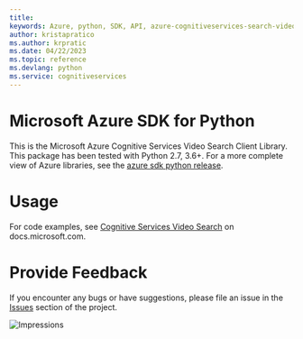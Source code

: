 ```yaml
---
title: 
keywords: Azure, python, SDK, API, azure-cognitiveservices-search-videosearch, cognitiveservices
author: kristapratico
ms.author: krpratic
ms.date: 04/22/2023
ms.topic: reference
ms.devlang: python
ms.service: cognitiveservices
---
```

# Microsoft Azure SDK for Python

This is the Microsoft Azure Cognitive Services Video Search Client Library.
This package has been tested with Python 2.7, 3.6+.
For a more complete view of Azure libraries, see the [azure sdk python release](https://aka.ms/azsdk/python/all).


# Usage




For code examples, see [Cognitive Services Video Search](/python/api/overview/azure/cognitive-services) on docs.microsoft.com.


# Provide Feedback

If you encounter any bugs or have suggestions, please file an issue in the
[Issues](https://github.com/Azure/azure-sdk-for-python/issues)
section of the project. 


![Impressions](https://azure-sdk-impressions.azurewebsites.net/api/impressions/azure-sdk-for-python%2Fazure-cognitiveservices-search-videosearch%2FREADME.png)

